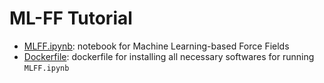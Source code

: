 # ML-FF Tutorial

- [MLFF.ipynb](./MLFF.ipynb): notebook for Machine Learning-based Force Fields
- [Dockerfile](./Dockerfile): dockerfile for installing all necessary softwares for running `MLFF.ipynb`
